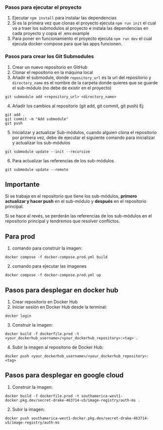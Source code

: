 ### Pasos para ejecutar el proyecto

1. Ejecutar `npm install` para instalar las dependencias
2. Si es la primera vez que clonas el proyecto ejecuta `npm run init` el cual va a traer los submodulos al proyecto e instala las dependencias en cada proyecto y copia el .env.example
3. Para poner en funcionamiento el proyecto ejecuta `npm run dev` el cual ejecuta docker-compose para que las apps funcionen.

### Pasos para crear los Git Submodules

1. Crear un nuevo repositorio en GitHub
2. Clonar el repositorio en la máquina local
3. Añadir el submodule, donde `repository_url` es la url del repositorio y `directory_name` es el nombre de la carpeta donde quieres que se guarde el sub-módulo (no debe de existir en el proyecto)

```
git submodule add <repository_url> <directory_name>
```

4. Añadir los cambios al repositorio (git add, git commit, git push)
   Ej:

```
git add .
git commit -m "Add submodule"
git push
```

5. Inicializar y actualizar Sub-módulos, cuando alguien clona el repositorio por primera vez, debe de ejecutar el siguiente comando para inicializar y actualizar los sub-módulos

```
git submodule update --init --recursive
```

6. Para actualizar las referencias de los sub-módulos

```
git submodule update --remote
```

## Importante

Si se trabaja en el repositorio que tiene los sub-módulos, **primero actualizar y hacer push** en el sub-módulo y **después** en el repositorio principal.

Si se hace al revés, se perderán las referencias de los sub-módulos en el repositorio principal y tendremos que resolver conflictos.

## Para prod

1. comando para construir la imagen:

```
docker compose -f docker-compose.prod.yml build
```

2. comando para ejecutar las imagenes

```
docker compose -f docker-compose.prod.yml up
```

## Pasos para desplegar en docker hub

1. Crear repositorio en Docker Hub
2. Iniciar sesión en Docker Hub desde la terminal:

```
docker login
```

3. Construir la imagen:

```
docker build -f dockerfile.prod -t <your_dockerhub_username>/<your_dockerhub_repository>:<tag> .
```

4. Subir la imagen al repositorio de Docker Hub:

```
docker push <your_dockerhub_username>/<your_dockerhub_repository>:<tag>
```

## Pasos para desplegar en google cloud

1. Construir la imagen:

```
docker build -f dockerfile.prod -t southamerica-west1-docker.pkg.dev/secret-drake-463714-u5/image-registry/auth-ms .
```

2. Subir la imagen:

```
docker push southamerica-west1-docker.pkg.dev/secret-drake-463714-u5/image-registry/auth-ms
```
